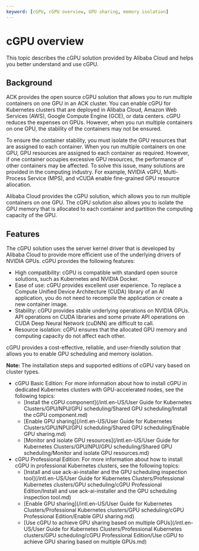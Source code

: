 ```yaml
---
keyword: [cGPU, cGPU overview, GPU sharing, memory isolation]
---
```


# cGPU overview

This topic describes the cGPU solution provided by Alibaba Cloud and helps you better understand and use cGPU.

## Background

ACK provides the open source cGPU solution that allows you to run multiple containers on one GPU in an ACK cluster. You can enable cGPU for Kubernetes clusters that are deployed in Alibaba Cloud, Amazon Web Services \(AWS\), Google Compute Engine \(GCE\), or data centers. cGPU reduces the expenses on GPUs. However, when you run multiple containers on one GPU, the stability of the containers may not be ensured.

To ensure the container stability, you must isolate the GPU resources that are assigned to each container. When you run multiple containers on one GPU, GPU resources are assigned to each container as required. However, if one container occupies excessive GPU resources, the performance of other containers may be affected. To solve this issue, many solutions are provided in the computing industry. For example, NVIDIA vGPU, Multi-Process Service \(MPS\), and vCUDA enable fine-grained GPU resource allocation.

Alibaba Cloud provides the cGPU solution, which allows you to run multiple containers on one GPU. The cGPU solution also allows you to isolate the GPU memory that is allocated to each container and partition the computing capacity of the GPU.

## Features

The cGPU solution uses the server kernel driver that is developed by Alibaba Cloud to provide more efficient use of the underlying drivers of NVIDIA GPUs. cGPU provides the following features:

-   High compatibility: cGPU is compatible with standard open source solutions, such as Kubernetes and NVIDIA Docker.
-   Ease of use: cGPU provides excellent user experience. To replace a Compute Unified Device Architecture \(CUDA\) library of an AI application, you do not need to recompile the application or create a new container image.
-   Stability: cGPU provides stable underlying operations on NVIDIA GPUs. API operations on CUDA libraries and some private API operations on CUDA Deep Neural Network \(cuDNN\) are difficult to call.
-   Resource isolation: cGPU ensures that the allocated GPU memory and computing capacity do not affect each other.

cGPU provides a cost-effective, reliable, and user-friendly solution that allows you to enable GPU scheduling and memory isolation.

**Note:** The installation steps and supported editions of cGPU vary based on cluster types.

-   cGPU Basic Edition: For more information about how to install cGPU in dedicated Kubernetes clusters with GPU-accelerated nodes, see the following topics:
    -   [Install the cGPU component](/intl.en-US/User Guide for Kubernetes Clusters/GPU/NPU/GPU scheduling/Shared GPU scheduling/Install the cGPU component.md)
    -   [Enable GPU sharing](/intl.en-US/User Guide for Kubernetes Clusters/GPU/NPU/GPU scheduling/Shared GPU scheduling/Enable GPU sharing.md)
    -   [Monitor and isolate GPU resources](/intl.en-US/User Guide for Kubernetes Clusters/GPU/NPU/GPU scheduling/Shared GPU scheduling/Monitor and isolate GPU resources.md)
-   cGPU Professional Edition: For more information about how to install cGPU in professional Kubernetes clusters, see the following topics:
    -   [Install and use ack-ai-installer and the GPU scheduling inspection tool](/intl.en-US/User Guide for Kubernetes Clusters/Professional Kubernetes clusters/GPU scheduling/cGPU Professional Edition/Install and use ack-ai-installer and the GPU scheduling inspection tool.md)
    -   [Enable GPU sharing](/intl.en-US/User Guide for Kubernetes Clusters/Professional Kubernetes clusters/GPU scheduling/cGPU Professional Edition/Enable GPU sharing.md)
    -   [Use cGPU to achieve GPU sharing based on multiple GPUs](/intl.en-US/User Guide for Kubernetes Clusters/Professional Kubernetes clusters/GPU scheduling/cGPU Professional Edition/Use cGPU to achieve GPU sharing based on multiple GPUs.md)

